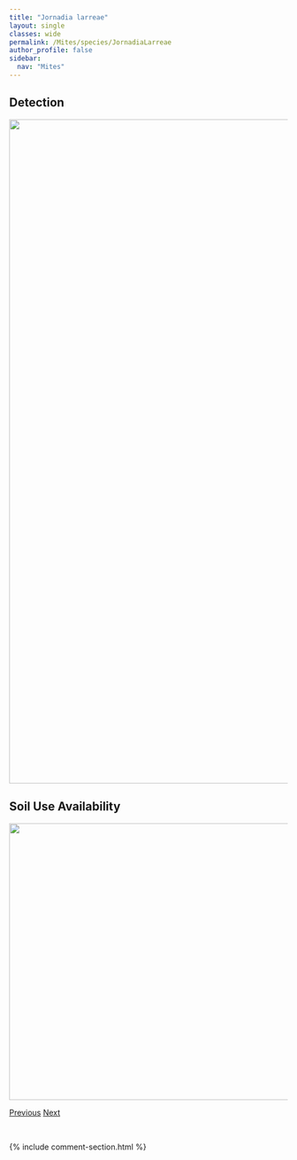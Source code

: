 ```yaml
---
title: "Jornadia larreae"
layout: single
classes: wide
permalink: /Mites/species/JornadiaLarreae
author_profile: false
sidebar:
  nav: "Mites"
---
```


<h2>Detection</h2>

<a href="https://drive.google.com/uc?export=view&id=1sNrJBmS0X0jWNXElqsWZ4oQ0AV4thbEe">
<img src="https://drive.google.com/uc?export=view&id=1sNrJBmS0X0jWNXElqsWZ4oQ0AV4thbEe" height = "1200" width = "800">
</a>


<h2>Soil Use Availability</h2>

<a href="https://drive.google.com/uc?export=view&id=1ZPNOybBZctfrb6mxGX2xRfq9ImOitJ8-">
<img src="https://drive.google.com/uc?export=view&id=1ZPNOybBZctfrb6mxGX2xRfq9ImOitJ8-" height = "500" width = "1000">
</a>


<a href="/DevelopmentWebsite/Mites/species/JacotellaQuadricaudicula" class="pagination--pager" title="Jacotella quadricaudicula">Previous</a> <a href="/DevelopmentWebsite/Mites/species/JoshuellaAgrosticula" class="pagination--pager" title="Joshuella agrosticula">Next</a>

<p>&nbsp;</p>

{% include comment-section.html %}
